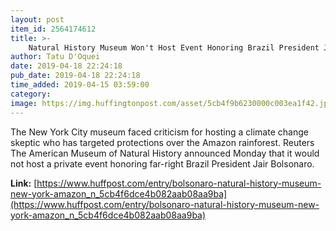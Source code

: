 ```yaml
---
layout: post
item_id: 2564174612
title: >-
    Natural History Museum Won't Host Event Honoring Brazil President Jair Bolsonaro
author: Tatu D'Oquei
date: 2019-04-18 22:24:18
pub_date: 2019-04-18 22:24:18
time_added: 2019-04-15 03:59:00
category: 
image: https://img.huffingtonpost.com/asset/5cb4f9b6230000c003ea1f42.jpeg?cache=616ojwf711&ops=1910_1000
---
```


The New York City museum faced criticism for hosting a climate change skeptic who has targeted protections over the Amazon rainforest. Reuters The American Museum of Natural History announced Monday that it would not host a private event honoring far-right Brazil President Jair Bolsonaro.

**Link:** [https://www.huffpost.com/entry/bolsonaro-natural-history-museum-new-york-amazon_n_5cb4f6dce4b082aab08aa9ba](https://www.huffpost.com/entry/bolsonaro-natural-history-museum-new-york-amazon_n_5cb4f6dce4b082aab08aa9ba)

